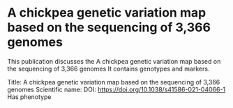 # A chickpea genetic variation map based on the sequencing of 3,366 genomes

This publication discusses the A chickpea genetic variation map based on the sequencing of 3,366 genomes
It contains  genotypes and  markers.

Title: A chickpea genetic variation map based on the sequencing of 3,366 genomes
Scientific name: 
DOI: https://doi.org/10.1038/s41586-021-04066-1
Has phenotype 

